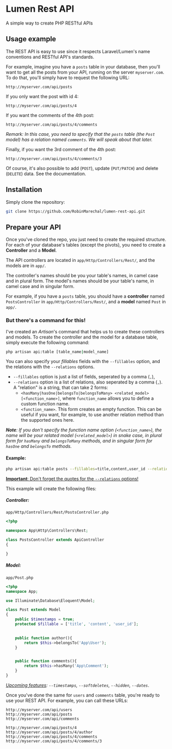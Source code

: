 # Lumen Rest API

A simple way to create PHP RESTful APIs

## Usage example
The REST API is easy to use since it respects Laravel/Lumen's name  conventions and RESTful API's standards.

 For example, imagine you have a `posts` table in your database, then you'll want to get all the posts from your API, running on the server `myserver.com`. To do that, you'll simply have to request the following URL:
 ```http
 http://myserver.com/api/posts
```

If you only want the post with id 4:
```http
http://myserver.com/api/posts/4
```

If you want the comments of the 4th post:

```http
http://myserver.com/api/posts/4/comments
```

_Remark: In this case, you need to specify that the `posts` table (the `Post` model) has a relation named `comments`. We will speak about that later._

Finally, if you want the 3rd comment of the 4th post:

```http
http://myserver.com/api/posts/4/comments/3
```

Of course, it's also possible to add (`POST`), update (`PUT/PATCH`) and delete (`DELETE`) data. See the documentation.

## Installation

Simply clone the repository:
```bash
git clone https://github.com/RobinMarechal/lumen-rest-api.git
```

##  Prepare your API
Once you've cloned the repo, you just need to create the required structure.
For each of your database's tables (except the pivots), you need to create a **Controller** and a **Model**.

The API controllers are located in `app/Http/Controllers/Rest/`, and the models are in `app/`.

The controller's names should be you your table's names, in camel case and in plural form.
The model's names should be your table's name, in camel case and in singular form.

For example, if you have a `posts` table, you should have a **controller** named `PostsController` in `app/Http/Controllers/Rest/`, and a **model** named `Post` in `app/`.

### But there's a command for this!

I've created an _Artisan_'s command that helps us to create these controllers and models.
To create the controller and the model for a database table, simply execute the following command:
```bash
php artisan api:table [table_name|model_name] 
``` 

You can also specify your *fillables* fields with the `--fillables` option, and the relations with the `--relations` options.

- `--fillables` option is just a list of fields, seperated by a comma (`,`),
- `--relations` option is a list of relations, also seperated by a comma (`,`).
A "relation" is a string, that can take 2 forms:
    - `<hasMany|hasOne|belongsTo|belongsToMany> <related_model> [<function_name>]`, where `function_name` allows you to define a custom function name.
    - `<function_name>`. This form creates an empty function. This can be useful if you want, for example, to use another relation method than the supported ones here.

_**Note**:  If you don't specify the function name option (`<function_name>`), the name will be your related model (`<related_model>`) in snake case, in plural form for `hasMany` and `belongsToMany` methods, and in singular form for `hasOne` and `belongsTo` methods._

#### Example:

```bash
php artisan api:table posts --fillables=title,content,user_id --relations="belongsTo User author, hasMany Comment"
```
<u>**Important**: Don't forget the quotes for the `--relations` options!</u>

This example will create the following files:

##### Controller:
`app/Http/Controllers/Rest/PostsController.php`
```php
<?php

namespace App\Http\Controllers\Rest;

class PostsController extends ApiController
{

}
```
##### Model:
`app/Post.php`

```php
<?php
namespace App;

use Illuminate\Database\Eloquent\Model;

class Post extends Model
{
    public $timestamps = true;
    protected $fillable = ['title', 'content', 'user_id'];

    
    public function author(){
        return $this->belongsTo('App\User');
    }


    public function comments(){
        return $this->hasMany('App\Comment');
    }
}
```

*<u>Upcoming features</u>: `--timestamps`, `--softdeletes`, `--hidden`, `--dates`*.

Once you've done the same for `users` and `comments` table, you're ready to use your REST API. For example, you can call these URLs:

```http
http://myserver.com/api/users
http://myserver.com/api/posts
http://myserver.com/api/comments

http://myserver.com/api/posts/4
http://myserver.com/api/posts/4/author
http://myserver.com/api/posts/4/comments
http://myserver.com/api/posts/4/comments/3
```